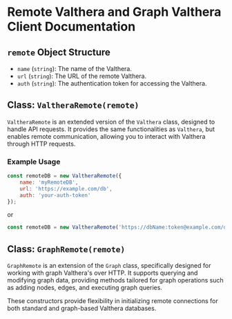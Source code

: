 # Remote Valthera and Graph Valthera Client Documentation

## `remote` Object Structure
- `name` (`string`): The name of the Valthera.
- `url` (`string`): The URL of the remote Valthera.
- `auth` (`string`): The authentication token for accessing the Valthera.

## Class: `ValtheraRemote(remote)`
`ValtheraRemote` is an extended version of the `Valthera` class, designed to handle API requests. It provides the same functionalities as `Valthera`, but enables remote communication, allowing you to interact with Valthera through HTTP requests.

### Example Usage
```javascript
const remoteDB = new ValtheraRemote({
    name: 'myRemoteDB',
    url: 'https://example.com/db',
    auth: 'your-auth-token'
});
```
or
```javascript
const remoteDB = new ValtheraRemote('https://dbName:token@example.com/db');
```

## Class: `GraphRemote(remote)`
`GraphRemote` is an extension of the `Graph` class, specifically designed for working with graph Valthera's over HTTP. It supports querying and modifying graph data, providing methods tailored for graph operations such as adding nodes, edges, and executing graph queries.

These constructors provide flexibility in initializing remote connections for both standard and graph-based Valthera databases.